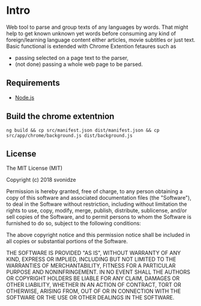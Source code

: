 # Intro

Web tool to parse and group texts of any languages by words. That might help to get known unknown yet words before consuming any kind of foreign/learning language content either articles, movie subtitles or just text.
Basic functional is extended with Chrome Extention fetaures such as
- passing selected on a page text to the parser,
- (not done) passing a whole web page to be parsed.

## Requirements

* [Node.js](http://nodejs.org/)

## Build the chrome extentnion

`ng build && cp src/manifest.json dist/manifest.json && cp src/app/chrome/background.js dist/background.js`

## License

The MIT License (MIT)

Copyright (c) 2018 svonidze

Permission is hereby granted, free of charge, to any person obtaining a copy of this software and associated documentation files (the "Software"), to deal in the Software without restriction, including without limitation the rights to use, copy, modify, merge, publish, distribute, sublicense, and/or sell copies of the Software, and to permit persons to whom the Software is furnished to do so, subject to the following conditions:

The above copyright notice and this permission notice shall be included in all copies or substantial portions of the Software.

THE SOFTWARE IS PROVIDED "AS IS", WITHOUT WARRANTY OF ANY KIND, EXPRESS OR IMPLIED, INCLUDING BUT NOT LIMITED TO THE WARRANTIES OF MERCHANTABILITY, FITNESS FOR A PARTICULAR PURPOSE AND NONINFRINGEMENT. IN NO EVENT SHALL THE AUTHORS OR COPYRIGHT HOLDERS BE LIABLE FOR ANY CLAIM, DAMAGES OR OTHER LIABILITY, WHETHER IN AN ACTION OF CONTRACT, TORT OR OTHERWISE, ARISING FROM, OUT OF OR IN CONNECTION WITH THE SOFTWARE OR THE USE OR OTHER DEALINGS IN THE SOFTWARE.
